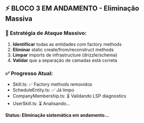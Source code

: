 ## ⚡ **BLOCO 3 EM ANDAMENTO - Eliminação Massiva**

### 🎯 **Estratégia de Ataque Massivo:**
1. **Identificar** todas as entidades com factory methods
2. **Eliminar** static create/from/reconstruct methods  
3. **Limpar** imports de infrastructure (drizzle/schema)
4. **Validar** que a separação de camadas está correta

### ✅ **Progresso Atual:**
- Skill.ts: ✅ Factory methods removidos
- ScheduleEntity.ts: ✅ Já limpo  
- CompanyMembership.ts: ⏳ Validando LSP diagnostics
- UserSkill.ts: ⏳ Analisando...

**Status: Eliminação sistemática em andamento...**

